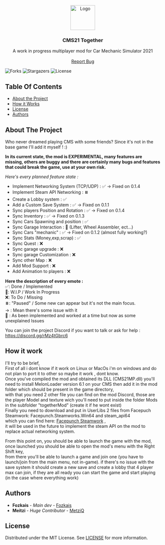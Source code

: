 <br/>
<p align="center">
  <a href="https://github.com/Fozkais/CMS21-Together">
    <img src="https://cdn.discordapp.com/icons/1076513862897119232/1150ebb5d3f306736e1a1cd080465b82.webp?size=96" alt="Logo" width="80" height="80">
  </a>

  <h3 align="center">CMS21 Together</h3>

  <p align="center">
    A work in progress multiplayer mod for Car Mechanic Simulator 2021
    <br/>
    <br/>
    <a href="https://discord.gg/rxnXWGCES9">Report Bug</a>
  </p>
</p>

![Forks](https://img.shields.io/github/forks/Fozkais/CMS21-Together?style=social) ![Stargazers](https://img.shields.io/github/stars/Fozkais/CMS21-Together?style=social) ![License](https://img.shields.io/github/license/Fozkais/CMS21-Together) 

## Table Of Contents

* [About the Project](#about-the-project)
* [How it Works](#how-it-work)
*  [License](#license)
* [Authors](#authors)

## About The Project

Who never dreamed playing CMS with some friends?  Since it's not in the base game I'll add it myself ! :)

**In its current state, the mod is EXPERIMENTAL, many features are missing, others are buggy and there are certainly many bugs and features that could break the game, use at your own risk.**

*Here's every planned feature state :*

* Implement Networking System (TCP/UDP) : ✅ -> Fixed on 0.1.4
* Implement Steam API Networking : ⏸️
* Create a Lobby system : ✅
* Add a Custom Save System : ✅ -> Fixed on 0.1.1
* Sync players Position and Rotation : ✅ -> Fixed on 0.1.4
* Sync Inventory : ✅ -> Fixed on 0.1.3
* Sync Cars Spawning and position : ✅
* Sync Garage Interaction : 🚧 (Lifter, Wheel Assembler, ect...)
* Sync Cars "mechanic" : ✅ -> Fixed on 0.1.2 (almost fully working?)
* Sync Stats (Money,exp,scrap) : ✅
* Sync Quest : ❌
* Sync garage upgrade : ❌
* Sync garage Customization : ❌
* Sync other Map : ❌
* Add Mod Support : ❌
* Add Animation to players : ❌

**Here the description of every emote :**
<br/>
✅: Done / Implemented 
<br/>
🚧: W.I.P / Work In Progress
<br/>
❌: To Do / Missing
<br/>
⏸️: "Paused" / Some new can appear but it's not the main focus.
<br/>
-> : Mean there's some issue with it
<br/>
🔴 : As been implemented and worked at a time but now as some unexplained Issues

You can join the project Discord if you want to talk or ask for help : 
https://discord.gg/rMz4tGbrc6
## How it work

I'll try to be brief,
<br/>
First of all i dont know if it work on Linux or MacOs i'm on windows and do not plan to port it to other so maybe it work , dont know. 
<br/>
Once you've compiled the mod and obtained its DLL (CMS21MP.dll) you'll need to install MelonLoader version 6.1 on your CMS then add it in the mod folder which should be present in the game directory, 
<br/>
with that you need 2 other file you can find on the mod Discord, those are the player Model and texture wich you'll need to put inside the folder Mods in the subfolder "togetherMod" (create it if he wont exist)
<br/>
Finally you need to download and put in UserLibs 2 files from Facepuch Steamwork: Facepunch.Steamworks.Win64 and steam_api64
<br/>
which you can find here: [Facepunch Steamwork](https://github.com/Facepunch/Facepunch.Steamworks) , 
<br/>
it will be used in the future to implement the steam API on the mod to replace actual networking system.

From this point on, you should be able to launch the game with the mod, once launched you should be able to open the mod's menu with the Right Shift key, 
<br/>
from there you'll be able to launch a game and join one (you have to launch/join from the main menu, not in-game). 
if there's no issue with the save system it should create a new save and create a lobby that 4 player max can join,
if they are all ready you can start the game and start playing (in the case where everything work)

## Authors

* **Fozkais** - *Main dev* - [Fozkais](https://github.com/Fozkais)
*  **Meitzi** - *Huge Contributor* - [MetziQ](https://www.nexusmods.com/carmechanicsimulator2021/users/151281813)

## License

Distributed under the MIT License. See [LICENSE](https://github.com/Fozkais/CMS21-Together/blob/MainMod/LICENSE) for more information.
